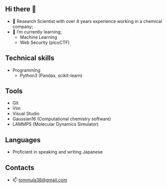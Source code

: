 ## Hi there 👋
- 🔭 Research Scientist with over 4 years experience working in a chemical company;
- 🌱 I’m currently learning;
  - Machine Learning
  - Web Security (picoCTF)

## Technical skills
- Programming
  - Python3 (Pandas, scikit-learn)

## Tools
- Git
- Vim
- Visual Studio 
- Gaussian16 (Computational chemistry software)
- LAMMPS (Molecular Dynamics Simulator)

## Languages
- Proficient in speaking and writing Japanese

## Contacts
- 📫 tommula38@gmail.com
